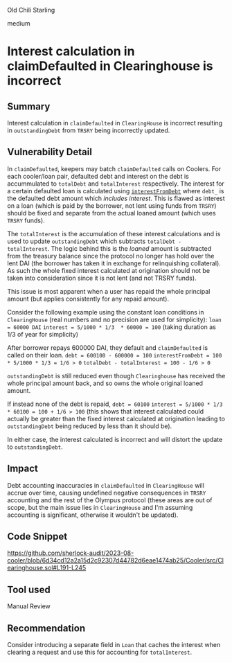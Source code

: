 Old Chili Starling

medium

# Interest calculation in claimDefaulted in Clearinghouse is incorrect
## Summary
Interest calculation in ``claimDefaulted`` in ``ClearingHouse`` is incorrect resulting in ``outstandingDebt`` from ``TRSRY`` being incorrectly updated.

## Vulnerability Detail
In ``claimDefaulted``, keepers may batch ``claimDefaulted`` calls on Coolers. For each cooler/loan pair, defaulted debt and interest on the debt is accummulated to ``totalDebt`` and ``totalInterest`` respectively. The interest for a certain defaulted loan is calculated using [``interestFromDebt``](https://github.com/sherlock-audit/2023-08-cooler/blob/6d34cd12a2a15d2c92307d44782d6eae1474ab25/Cooler/src/Clearinghouse.sol#L395-L399) where ``debt_`` is the defaulted debt amount which *includes interest*. This is flawed as interest on a loan (which is paid by the borrower, not lent using funds from ``TRSRY``) should be fixed and separate from the actual loaned amount (which uses ``TRSRY`` funds).

The ``totalInterest`` is the accumulation of these interest calculations and is used to update ``outstandingDebt`` which subtracts ``totalDebt - totalInterest``. The logic behind this is the *loaned* amount is subtracted from the treasury balance since the protocol no longer has hold over the lent DAI (the borrower has taken it in exchange for relinquishing collateral). As such the whole fixed interest calculated at origination should not be taken into consideration since it is not lent (and not TRSRY funds).

This issue is most apparent when a user has repaid the whole principal amount (but applies consistently for any repaid amount).

Consider the following example using the constant loan conditions in ``ClearingHouse`` (real numbers and no precision are used for simplicity):
``loan = 60000 DAI``
``interest = 5/1000 * 1/3  * 60000 = 100`` (taking duration as 1/3 of year for simplicity)

After borrower repays 600000 DAI, they default and ``claimDefaulted`` is called on their loan.
``debt = 600100 - 600000 = 100``
``interestFromDebt = 100 * 5/1000 * 1/3 = 1/6 > 0``
``totalDebt - totalInterest = 100 - 1/6 > 0``

``outstandingDebt`` is still reduced even though ``Clearinghouse`` has received the whole principal amount back, and so owns the whole original loaned amount.

If instead none of the debt is repaid,
``debt = 60100``
``interest = 5/1000 * 1/3 * 60100 = 100 + 1/6 > 100`` (this shows that interest calculated could actually be greater than the fixed interest calculated at origination leading to ``outstandingDebt`` being reduced by less than it should be).

In either case, the interest calculated is incorrect and will distort the update to ``outstandingDebt``.

## Impact
Debt accounting inaccuracies in ``claimDefaulted`` in ``ClearingHouse`` will accrue over time, causing undefined negative consequences in ``TRSRY`` accounting and the rest of the Olympus protocol (these areas are out of scope, but the main issue lies in ``ClearingHouse`` and I'm assuming accounting is significant, otherwise it wouldn't be updated).

## Code Snippet
https://github.com/sherlock-audit/2023-08-cooler/blob/6d34cd12a2a15d2c92307d44782d6eae1474ab25/Cooler/src/Clearinghouse.sol#L191-L245

## Tool used

Manual Review

## Recommendation
Consider introducing a separate field in ``Loan`` that caches the interest when clearing a request and use this for accounting for ``totalInterest``.